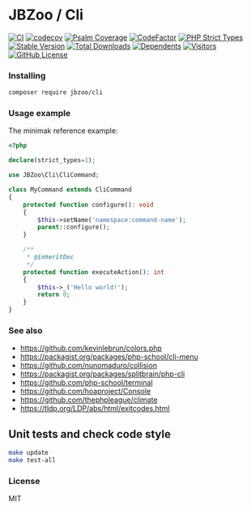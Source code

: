 # JBZoo / Cli

[![CI](https://github.com/JBZoo/Cli/actions/workflows/main.yml/badge.svg?branch=master)](https://github.com/JBZoo/Cli/actions/workflows/main.yml?query=branch%3Amaster)    [![codecov](https://codecov.io/gh/JBZoo/Cli/branch/master/graph/badge.svg)](https://codecov.io/gh/JBZoo/Cli/branch/master)    [![Psalm Coverage](https://shepherd.dev/github/JBZoo/Cli/coverage.svg)](https://shepherd.dev/github/JBZoo/Cli)    [![CodeFactor](https://www.codefactor.io/repository/github/jbzoo/cli/badge)](https://www.codefactor.io/repository/github/jbzoo/cli/issues)    [![PHP Strict Types](https://img.shields.io/badge/strict__types-%3D1-brightgreen)](https://www.php.net/manual/en/language.types.declarations.php#language.types.declarations.strict)    
[![Stable Version](https://poser.pugx.org/jbzoo/cli/version)](https://packagist.org/packages/jbzoo/cli)    [![Total Downloads](https://poser.pugx.org/jbzoo/cli/downloads)](https://packagist.org/packages/jbzoo/cli/stats)    [![Dependents](https://poser.pugx.org/jbzoo/cli/dependents)](https://packagist.org/packages/jbzoo/cli/dependents?order_by=downloads)    [![Visitors](https://visitor-badge.glitch.me/badge?page_id=jbzoo.cli)]()    [![GitHub License](https://img.shields.io/github/license/jbzoo/cli)](https://github.com/JBZoo/Cli/blob/master/LICENSE)


### Installing

```sh
composer require jbzoo/cli
```

### Usage example

The minimak reference example:

```php
<?php

declare(strict_types=1);

use JBZoo\Cli\CliCommand;

class MyCommand extends CliCommand
{
    protected function configure(): void
    {
        $this->setName('namespace:command-name');
        parent::configure();
    }

    /**
     * @inheritDoc
     */
    protected function executeAction(): int
    {
        $this->_('Hello world!');
        return 0;
    }
}
```



### See also

 * https://github.com/kevinlebrun/colors.php
 * https://packagist.org/packages/php-school/cli-menu
 * https://github.com/nunomaduro/collision
 * https://packagist.org/packages/splitbrain/php-cli
 * https://github.com/php-school/terminal
 * https://github.com/hoaproject/Console
 * https://github.com/thephpleague/climate
 * https://tldp.org/LDP/abs/html/exitcodes.html


## Unit tests and check code style
```sh
make update
make test-all
```


### License

MIT
